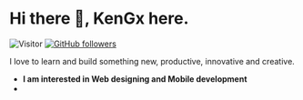 # Hi there 👋, KenGx here. 
![Visitor](https://visitor-badge.laobi.icu/badge?page_id=KenGx.repoName) [![GitHub followers](https://img.shields.io/github/followers/KenGx.svg?style=social&label=Follow)](https://github.com/KenGx?tab=followers)<br/>

<!--
**KenGx/KenGx** is a ✨ _special_ ✨ repository because its `README.md` (this file) appears on your GitHub profile.
-->

I love to learn and build something new, productive, innovative and creative.
* **I am interested in Web designing and Mobile development**
* <!--
- 🌱 I’m currently learning ...
  - Java
  - React js
-->

Credits: [KenGx](https://github.com/KenGx)
